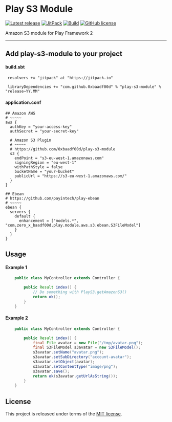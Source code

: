 # Play S3 Module


[![Latest release](https://img.shields.io/badge/latest_release-17.02-orange.svg)](https://github.com/0xbaadf00d/play-s3-module/releases)
[![JitPack](https://jitpack.io/v/0xbaadf00d/play-s3-module.svg)](https://jitpack.io/#0xbaadf00d/play-s3-module)
[![Build](https://img.shields.io/travis-ci/0xbaadf00d/play-s3-module.svg?branch=master&style=flat)](https://travis-ci.org/0xbaadf00d/play-s3-module)
[![GitHub license](https://img.shields.io/badge/license-MIT-blue.svg)](https://raw.githubusercontent.com/0xbaadf00d/play-s3-module/master/LICENSE)

Amazon S3 module for Play Framework 2
*****

## Add play-s3-module to your project

#### build.sbt

     resolvers += "jitpack" at "https://jitpack.io"

     libraryDependencies += "com.github.0xbaadf00d" % "play-s3-module" % "release~YY.MM"

#### application.conf

    ## Amazon AWS
    # ~~~~~
    aws {
      authKey = "your-access-key"
      authSecret = "your-secret-key"
      
      # Amazon S3 Plugin
      # ~~~~~
      # https://github.com/0xbaadf00d/play-s3-module
      s3 {
        endPoint = "s3-eu-west-1.amazonaws.com"
        signingRegion = "eu-west-1"
        withPathStyle = false
        bucketName = "your-bucket"
        publicUrl = "https://s3-eu-west-1.amazonaws.com/"
      }
    }

    ## Ebean
    # https://github.com/payintech/play-ebean
    # ~~~~~
    ebean {
      servers {
        default {
          enhancement = ["models.*", "com.zero_x_baadf00d.play.module.aws.s3.ebean.S3FileModel"]
        }
      }
    }




## Usage

#### Example 1

```java
    public class MyController extends Controller {

        public Result index() {
            // Do something with PlayS3.getAmazonS3()
            return ok();
        }
    }
```


#### Example 2

```java
    public class MyController extends Controller {

        public Result index() {
            final File avatar = new File("/tmp/avatar.png");
            final S3FileModel s3avatar = new S3FileModel();
            s3avatar.setName("avatar.png");
            s3avatar.setSubDirectory("account-avatar");
            s3avatar.setObject(avatar);
            s3avatar.setContentType("image/png");
            s3avatar.save();
            return ok(s3avatar.getUrlAsString());
        }
    }
```



## License
This project is released under terms of the [MIT license](https://raw.githubusercontent.com/0xbaadf00d/play-s3-module/master/LICENSE).
